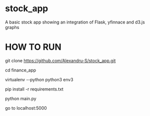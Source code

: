 # stock_app

A basic stock app showing an integration of Flask, yfinnace and d3.js graphs

# HOW TO RUN
git clone https://github.com/Alexandru-S/stock_app.git

cd finance_app

virtualenv --python python3 env3

pip install -r requirements.txt

python main.py

go to localhost:5000